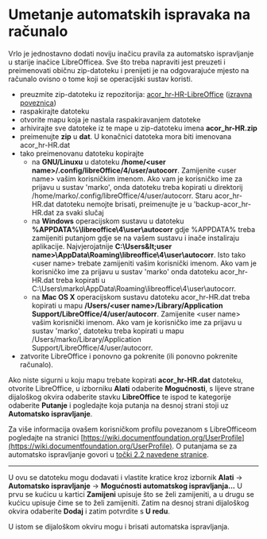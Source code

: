 # Umetanje automatskih ispravaka na računalo
Vrlo je jednostavno dodati noviju inačicu pravila za automatsko ispravljanje u starije inačice LibreOfficea. Sve što treba napraviti jest preuzeti i preimenovati običnu zip-datoteku i prenijeti je na odgovarajuće mjesto na računalo ovisno o tome koji se operacijski sustav koristi.

* preuzmite zip-datoteku iz repozitorija: [acor_hr-HR-LibreOffice](https://github.com/Kruno-S/acor_hr-HR-LibreOffice/) ([izravna poveznica](https://github.com/Kruno-S/acor_hr-HR-LibreOffice/archive/master.zip))
* raspakirajte datoteku
* otvorite mapu koja je nastala raspakiravanjem datoteke
* arhivirajte sve datoteke iz te mape u zip-datoteku imena **acor_hr-HR.zip**
* preimenujte **zip** u **dat**. U konačnici datoteka mora biti imenovana acor_hr-HR.dat
* tako preimenovanu datoteku kopirajte
	* na **GNU/Linuxu** u datoteku **/home/&lt;user name&gt;/.config/libreOffice/4/user/autocorr**. Zamijenite &lt;user name&gt; vašim korisničkim imenom. Ako vam je korisničko ime za prijavu u sustav 'marko', onda datoteku treba kopirati u direktorij /home/marko/.config/libreOffice/4/user/autocorr. Staru acor_hr-HR.dat datoteku nemojte brisati, preimenujte je u 'backup-acor_hr-HR.dat za svaki slučaj
	* na **Windows** operacijskom sustavu u datoteku **%APPDATA%\libreoffice\4\user\autocorr** gdje %APPDATA% treba zamijeniti putanjom gdje se na vašem sustavu i inače instaliraju aplikacije. Najvjerojatnije **C:\Users\&lt;user name&gt;\AppData\Roaming\libreoffice\4\user\autocorr**. Isto tako &lt;user name&gt; trebate zamijeniti vašim korisnički imenom. Ako vam je korisničko ime za prijavu u sustav 'marko' onda datoteku acor_hr-HR.dat treba kopirati u C:\Users\marko\AppData\Roaming\libreoffice\4\user\autocorr.
	* na **Mac OS X** operacijskom sustavu datoteku acor_hr-HR.dat treba kopirati u mapu **/Users/&lt;user name&gt;/Library/Application Support/LibreOffice/4/user/autocorr**. Zamijenite &lt;user name&gt; vašim korisnički imenom. Ako vam je korisničko ime za prijavu u sustav 'marko', datoteku treba kopirati u mapu /Users/marko/Library/Application Support/LibreOffice/4/user/autocorr.
* zatvorite LibreOffice i ponovno ga pokrenite (ili ponovno pokrenite računalo).

Ako niste sigurni u koju mapu trebate kopirati **acor_hr-HR.dat** datoteku, otvorite LibreOffice, u izborniku **Alati** odaberite **Mogućnosti**, s lijeve strane dijaloškog okvira odaberite stavku **LibreOffice** te ispod te kategorije odaberite **Putanje** i pogledajte koja putanja na desnoj strani stoji uz **Automatsko ispravljanje**.

Za više informacija ovašem korisničkom profilu povezanom s LibreOfficeom pogledajte na stranici [https://wiki.documentfoundation.org/UserProfile](https://wiki.documentfoundation.org/UserProfile). O putanjama se za automatsko ispravljanje govori u [točki 2.2 navedene stranice](https://wiki.documentfoundation.org/UserProfile#Default_location).

---

U ovu se datoteku mogu dodavati i vlastite kratice kroz izbornik **Alati** → **Automatsko ispravljanje** → **Mogućnosti automatskog ispravljanja...** U prvu se kućicu u kartici **Zamijeni** upisuje što se želi zamijeniti, a u drugu se kućicu upisuje čime se to želi zamijeniti. Zatim na desnoj strani dijaloškog okvira odaberite **Dodaj** i zatim potvrdite s **U redu**.

U istom se dijaloškom okviru mogu i brisati automatska ispravljanja.
